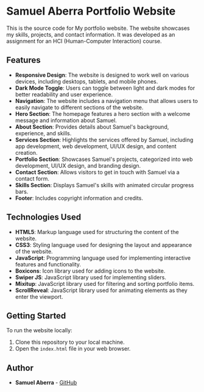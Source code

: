 # Samuel Aberra Portfolio Website

This is the source code for My portfolio website. The website showcases my skills, projects, and contact information. It was developed as an assignment for an HCI (Human-Computer Interaction) course.

## Features

- **Responsive Design**: The website is designed to work well on various devices, including desktops, tablets, and mobile phones.
- **Dark Mode Toggle**: Users can toggle between light and dark modes for better readability and user experience.
- **Navigation**: The website includes a navigation menu that allows users to easily navigate to different sections of the website.
- **Hero Section**: The homepage features a hero section with a welcome message and information about Samuel.
- **About Section**: Provides details about Samuel's background, experience, and skills.
- **Services Section**: Highlights the services offered by Samuel, including app development, web development, UI/UX design, and content creation.
- **Portfolio Section**: Showcases Samuel's projects, categorized into web development, UI/UX design, and branding design.
- **Contact Section**: Allows visitors to get in touch with Samuel via a contact form.
- **Skills Section**: Displays Samuel's skills with animated circular progress bars.
- **Footer**: Includes copyright information and credits.

## Technologies Used

- **HTML5**: Markup language used for structuring the content of the website.
- **CSS3**: Styling language used for designing the layout and appearance of the website.
- **JavaScript**: Programming language used for implementing interactive features and functionality.
- **Boxicons**: Icon library used for adding icons to the website.
- **Swiper JS**: JavaScript library used for implementing sliders.
- **Mixitup**: JavaScript library used for filtering and sorting portfolio items.
- **ScrollReveal**: JavaScript library used for animating elements as they enter the viewport.

## Getting Started

To run the website locally:

1. Clone this repository to your local machine.
2. Open the `index.html` file in your web browser.

## Author

- **Samuel Aberra** - [GitHub](https://github.com/samkiyya)
